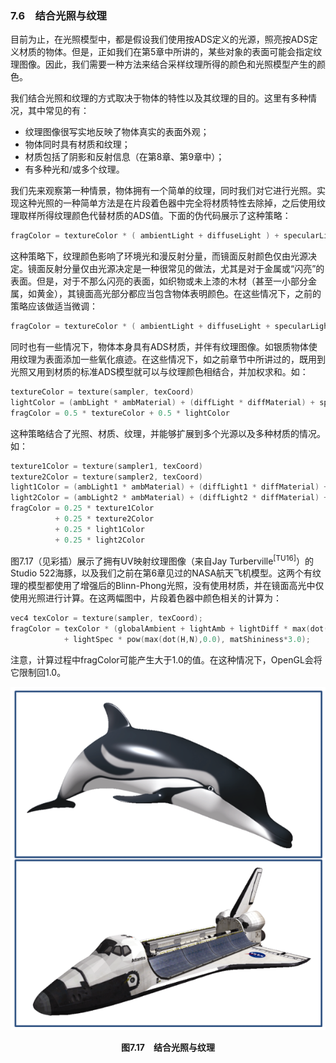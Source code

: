 ### 7.6　结合光照与纹理

目前为止，在光照模型中，都是假设我们使用按ADS定义的光源，照亮按ADS定义材质的物体。但是，正如我们在第5章中所讲的，某些对象的表面可能会指定纹理图像。因此，我们需要一种方法来结合采样纹理所得的颜色和光照模型产生的颜色。

我们结合光照和纹理的方式取决于物体的特性以及其纹理的目的。这里有多种情况，其中常见的有：

+ 纹理图像很写实地反映了物体真实的表面外观；
+ 物体同时具有材质和纹理；
+ 材质包括了阴影和反射信息（在第8章、第9章中）；
+ 有多种光和/或多个纹理。

我们先来观察第一种情景，物体拥有一个简单的纹理，同时我们对它进行光照。实现这种光照的一种简单方法是在片段着色器中完全将材质特性去除掉，之后使用纹理取样所得纹理颜色代替材质的ADS值。下面的伪代码展示了这种策略：

```c
fragColor = textureColor * ( ambientLight + diffuseLight ) + specularLight
```

这种策略下，纹理颜色影响了环境光和漫反射分量，而镜面反射颜色仅由光源决定。镜面反射分量仅由光源决定是一种很常见的做法，尤其是对于金属或“闪亮”的表面。但是，对于不那么闪亮的表面，如织物或未上漆的木材（甚至一小部分金属，如黄金），其镜面高光部分都应当包含物体表明颜色。在这些情况下，之前的策略应该做适当微调：

```c
fragColor = textureColor * ( ambientLight + diffuseLight + specularLight )
```

同时也有一些情况下，物体本身具有ADS材质，并伴有纹理图像。如银质物体使用纹理为表面添加一些氧化痕迹。在这些情况下，如之前章节中所讲过的，既用到光照又用到材质的标准ADS模型就可以与纹理颜色相结合，并加权求和。如：

```c
textureColor = texture(sampler, texCoord)
lightColor = (ambLight * ambMaterial) + (diffLight * diffMaterial) + specLight 
fragColor = 0.5 * textureColor + 0.5 * lightColor
```

这种策略结合了光照、材质、纹理，并能够扩展到多个光源以及多种材质的情况。如：

```c
texture1Color = texture(sampler1, texCoord) 
texture2Color = texture(sampler2, texCoord)
light1Color = (ambLight1 * ambMaterial) + (diffLight1 * diffMaterial) + specLight1 
light2Color = (ambLight2 * ambMaterial) + (diffLight2 * diffMaterial) + specLight2
fragColor = 0.25 * texture1Color
          + 0.25 * texture2Color
          + 0.25 * light1Color
          + 0.25 * light2Color
```

图7.17（见彩插）展示了拥有UV映射纹理图像（来自Jay Turberville<sup class="my_markdown">[TU16]</sup>）的Studio 522海豚，以及我们之前在第6章见过的NASA航天飞机模型。这两个有纹理的模型都使用了增强后的Blinn-Phong光照，没有使用材质，并在镜面高光中仅使用光照进行计算。在这两幅图中，片段着色器中颜色相关的计算为：

```c
vec4 texColor = texture(sampler, texCoord);
fragColor = texColor * (globalAmbient + lightAmb + lightDiff * max(dot(L,N),0.0))
            + lightSpec * pow(max(dot(H,N),0.0), matShininess*3.0);
```

注意，计算过程中fragColor可能产生大于1.0的值。在这种情况下，OpenGL会将它限制回1.0。

![185.png](../images/185.png)
<center class="my_markdown"><b class="my_markdown">图7.17　结合光照与纹理</b></center>

